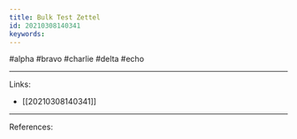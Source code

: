 ```yaml
---
title: Bulk Test Zettel
id: 20210308140341
keywords:
---
```

#alpha #bravo #charlie #delta #echo

---
Links:

- [[20210308140341]]

---
References:
